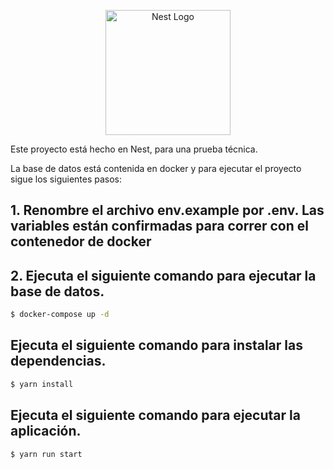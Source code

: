 <p align="center">
  <a href="http://nestjs.com/" target="blank"><img src="https://nestjs.com/img/logo-small.svg" width="200" alt="Nest Logo" /></a>
</p>

<p> Este proyecto está hecho en Nest, para una prueba técnica.  </p>

La base de datos está contenida en docker y para ejecutar el proyecto sigue los siguientes pasos:
## 1. Renombre el archivo env.example por .env. Las variables están confirmadas para correr con el contenedor de docker

## 2. Ejecuta el siguiente comando para ejecutar la base de datos.

```bash
$ docker-compose up -d
```

## Ejecuta el siguiente comando para instalar las dependencias.

```bash
$ yarn install
```

## Ejecuta el siguiente comando para ejecutar la aplicación.

```bash
$ yarn run start
```


